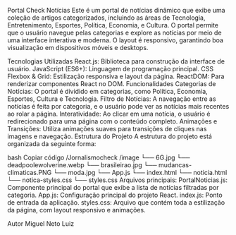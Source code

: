 Portal Check Notícias
Este é um portal de notícias dinâmico que exibe uma coleção de artigos categorizados, incluindo as áreas de Tecnologia, Entretenimento, Esportes, Política, Economia, e Cultura. O portal permite que o usuário navegue pelas categorias e explore as notícias por meio de uma interface interativa e moderna. O layout é responsivo, garantindo boa visualização em dispositivos móveis e desktops.

Tecnologias Utilizadas
React.js: Biblioteca para construção da interface de usuário.
JavaScript (ES6+): Linguagem de programação principal.
CSS Flexbox & Grid: Estilização responsiva e layout da página.
ReactDOM: Para renderizar componentes React no DOM.
Funcionalidades
Categorias de Notícias: O portal é dividido em categorias, como Política, Economia, Esportes, Cultura e Tecnologia.
Filtro de Notícias: A navegação entre as notícias é feita por categoria, e o usuário pode ver as notícias mais recentes ao rolar a página.
Interatividade: Ao clicar em uma notícia, o usuário é redirecionado para uma página com o conteúdo completo.
Animações e Transições: Utiliza animações suaves para transições de cliques nas imagens e navegação.
Estrutura do Projeto
A estrutura do projeto está organizada da seguinte forma:

bash
Copiar código
/Jornalismocheck
  /image
    └── 6G.jpg
    └── deadpoolewolverine.webp
    └── brasileirao.jpg
    └── mudancas-climaticas.PNG
    └── moda.jpg
  └── App.js
  └── index.html
  └── noticia.html
  └── notica-styles.css
  └── styles.css
Arquivos principais:
PortalNoticias.js: Componente principal do portal que exibe a lista de notícias filtradas por categoria.
App.js: Configuração principal do projeto React.
index.js: Ponto de entrada da aplicação.
styles.css: Arquivo que contém toda a estilização da página, com layout responsivo e animações.


Autor
Miguel Neto
Luiz



